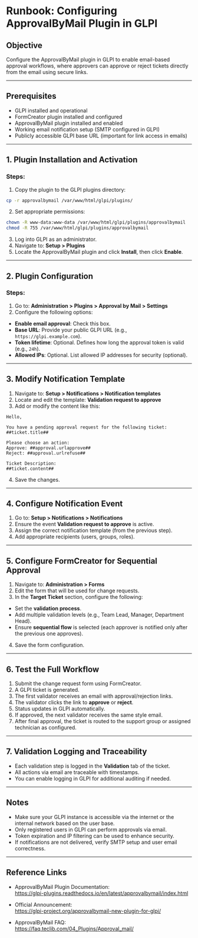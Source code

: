 # Runbook: Configuring ApprovalByMail Plugin in GLPI

## Objective
Configure the ApprovalByMail plugin in GLPI to enable email-based approval workflows, where approvers can approve or reject tickets directly from the email using secure links.

---

## Prerequisites

- GLPI installed and operational
- FormCreator plugin installed and configured
- ApprovalByMail plugin installed and enabled
- Working email notification setup (SMTP configured in GLPI)
- Publicly accessible GLPI base URL (important for link access in emails)

---

## 1. Plugin Installation and Activation

### Steps:

1. Copy the plugin to the GLPI plugins directory:

```bash
cp -r approvalbymail /var/www/html/glpi/plugins/
```

2. Set appropriate permissions:

```bash
chown -R www-data:www-data /var/www/html/glpi/plugins/approvalbymail
chmod -R 755 /var/www/html/glpi/plugins/approvalbymail
```

3. Log into GLPI as an administrator.
4. Navigate to: **Setup > Plugins**
5. Locate the ApprovalByMail plugin and click **Install**, then click **Enable**.

---

## 2. Plugin Configuration

### Steps:

1. Go to: **Administration > Plugins > Approval by Mail > Settings**
2. Configure the following options:

- **Enable email approval**: Check this box.
- **Base URL**: Provide your public GLPI URL (e.g., `https://glpi.example.com`).
- **Token lifetime**: Optional. Defines how long the approval token is valid (e.g., `24h`).
- **Allowed IPs**: Optional. List allowed IP addresses for security (optional).

---

## 3. Modify Notification Template

1. Navigate to: **Setup > Notifications > Notification templates**
2. Locate and edit the template: **Validation request to approve**
3. Add or modify the content like this:

```text
Hello,

You have a pending approval request for the following ticket: ##ticket.title##

Please choose an action:
Approve: ##approval.urlapprove##
Reject: ##approval.urlrefuse##

Ticket Description:
##ticket.content##
```

4. Save the changes.

---

## 4. Configure Notification Event

1. Go to: **Setup > Notifications > Notifications**
2. Ensure the event **Validation request to approve** is active.
3. Assign the correct notification template (from the previous step).
4. Add appropriate recipients (users, groups, roles).

---

## 5. Configure FormCreator for Sequential Approval

1. Navigate to: **Administration > Forms**
2. Edit the form that will be used for change requests.
3. In the **Target Ticket** section, configure the following:

- Set the **validation process**.
- Add multiple validation levels (e.g., Team Lead, Manager, Department Head).
- Ensure **sequential flow** is selected (each approver is notified only after the previous one approves).

4. Save the form configuration.

---

## 6. Test the Full Workflow

1. Submit the change request form using FormCreator.
2. A GLPI ticket is generated.
3. The first validator receives an email with approval/rejection links.
4. The validator clicks the link to **approve** or **reject**.
5. Status updates in GLPI automatically.
6. If approved, the next validator receives the same style email.
7. After final approval, the ticket is routed to the support group or assigned technician as configured.

---

## 7. Validation Logging and Traceability

- Each validation step is logged in the **Validation** tab of the ticket.
- All actions via email are traceable with timestamps.
- You can enable logging in GLPI for additional auditing if needed.

---

## Notes

- Make sure your GLPI instance is accessible via the internet or the internal network based on the user base.
- Only registered users in GLPI can perform approvals via email.
- Token expiration and IP filtering can be used to enhance security.
- If notifications are not delivered, verify SMTP setup and user email correctness.

---

## Reference Links

- ApprovalByMail Plugin Documentation:  
  https://glpi-plugins.readthedocs.io/en/latest/approvalbymail/index.html

- Official Announcement:  
  https://glpi-project.org/approvalbymail-new-plugin-for-glpi/

- ApprovalByMail FAQ:  
  https://faq.teclib.com/04_Plugins/Approval_mail/
